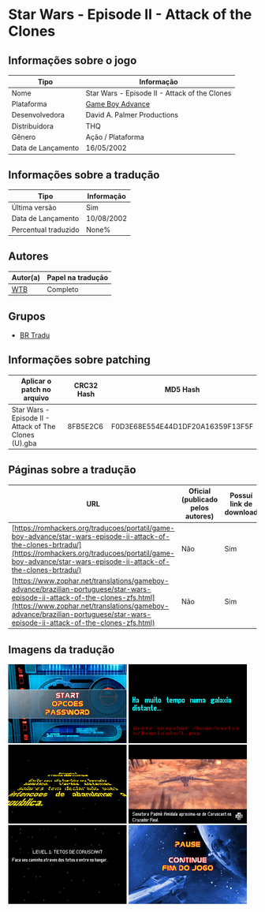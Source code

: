 # Star Wars - Episode II - Attack of the Clones

## Informações sobre o jogo

| Tipo | Informação |
| ----------- | ----------- |
| Nome | Star Wars \- Episode II \- Attack of the Clones |
| Plataforma | [Game Boy Advance](../) |
| Desenvolvedora | David A. Palmer Productions |
| Distribuidora | THQ |
| Gênero | Ação / Plataforma |
| Data de Lançamento | 16/05/2002 |

## Informações sobre a tradução

| Tipo | Informação |
| ----------- | ----------- |
| Última versão | Sim |
| Data de Lançamento | 10/08/2002 |
| Percentual traduzido | None% |

## Autores

| Autor(a) | Papel na tradução |
| ----------- | ----------- |
| [WTB](../../../autores/wtb/) | Completo |

## Grupos

* [BR Tradu](../../../grupos/br-tradu/)

## Informações sobre patching

| Aplicar o patch no arquivo | CRC32 Hash | MD5 Hash |
| ----------- | ----------- | ----------- |
| Star Wars \- Episode II \- Attack of The Clones \(U\)\.gba | 8FB5E2C6 | F0D3E68E554E44D1DF20A16359F13F5F |

## Páginas sobre a tradução

| URL | Oficial (publicado pelos autores) | Possuí link de download |
| ----------- | ----------- | ----------- |
| [https://romhackers.org/traducoes/portatil/game-boy-advance/star-wars-episode-ii-attack-of-the-clones-brtradu/](https://romhackers.org/traducoes/portatil/game-boy-advance/star-wars-episode-ii-attack-of-the-clones-brtradu/) | Não | Sim |
| [https://www.zophar.net/translations/gameboy-advance/brazilian-portuguese/star-wars-episode-ii-attack-of-the-clones-zfs.html](https://www.zophar.net/translations/gameboy-advance/brazilian-portuguese/star-wars-episode-ii-attack-of-the-clones-zfs.html) | Não | Sim |

## Imagens da tradução

![Imagem de exemplo da tradução 1](1.png)
![Imagem de exemplo da tradução 2](2.png)
![Imagem de exemplo da tradução 3](3.png)
![Imagem de exemplo da tradução 4](4.png)
![Imagem de exemplo da tradução 5](5.png)
![Imagem de exemplo da tradução 6](6.png)